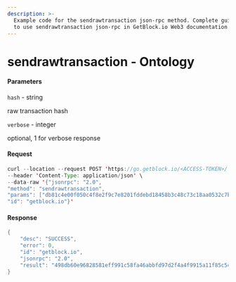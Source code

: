 ```yaml
---
description: >-
  Example code for the sendrawtransaction json-rpc method. Сomplete guide on how
  to use sendrawtransaction json-rpc in GetBlock.io Web3 documentation.
---
```


# sendrawtransaction - Ontology

#### Parameters

`hash` - string

raw transaction hash

`verbose` - integer

optional, 1 for verbose response

#### Request

```java
curl --location --request POST 'https://go.getblock.io/<ACCESS-TOKEN>/' \
--header 'Content-Type: application/json' \ 
--data-raw '{"jsonrpc": "2.0",
"method": "sendrawtransaction",
"params": ["db81c4e00f050c4f8e2f9c7e8201fddebd18458b3c48c73c18aa0532c7b5c43c", 1],
"id": "getblock.io"}'
```

#### Response

```java
{
    "desc": "SUCCESS",
    "error": 0,
    "id": "getblock.io",
    "jsonrpc": "2.0",
    "result": "498db60e96828581eff991c58fa46abbfd97d2f4a4f9915a11f85c54f2a2fedf"
}
```

